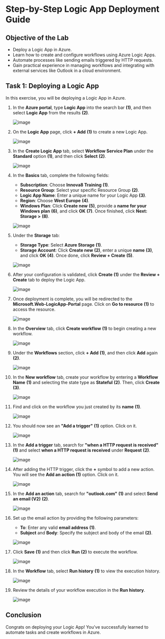 # Step-by-Step Logic App Deployment Guide

## Objective of the Lab

- Deploy a Logic App in Azure.
- Learn how to create and configure workflows using Azure Logic Apps.
- Automate processes like sending emails triggered by HTTP requests.
- Gain practical experience in managing workflows and integrating with external services like Outlook in a cloud environment.

## Task 1: Deploying a Logic App

In this exercise, you will be deploying a Logic App in Azure.

1. In the **Azure portal**, type **Logic App** into the search bar **(1)**, and then select **Logic App** from the results **(2)**.

   ![image](https://github.com/user-attachments/assets/13e8dfea-9a43-49df-a410-684693690887)

2. On the **Logic App** page, click **+ Add** **(1)** to create a new Logic App.

   ![image](https://github.com/user-attachments/assets/39241823-860b-4275-afe0-df048641b72a)

3. In the **Create Logic App** tab, select **Workflow Service Plan** under the **Standard** option **(1)**, and then click **Select** **(2)**.

   ![image](https://github.com/user-attachments/assets/c047edaf-26f4-46ab-b8d6-481259986d86)

4. In the **Basics** tab, complete the following fields:

    - **Subscription**: Choose **Innova8 Training** **(1)**.
    - **Resource Group**: Select your specific Resource Group **(2)**.
    - **Logic App Name**: Enter a unique name for your Logic App **(3)**.
    - **Region**: Choose **West Europe** **(4)**.
    - **Windows Plan**: Click **Create new** **(5)**, provide a **name for your Windows plan** **(6)**, and click **OK** **(7)**.
      Once finished, click **Next: Storage >** **(8)**.
      
    ![image](https://github.com/user-attachments/assets/7252568d-b128-4bcb-8cd7-b012ba64c633)

5. Under the **Storage** tab:

   - **Storage Type**: Select **Azure Storage** **(1)**.
   - **Storage Account**: Click **Create new** **(2)**, enter a unique **name** **(3)**, and click **OK** **(4)**.
     Once done, click **Review + Create** **(5)**.
     
   ![image](https://github.com/user-attachments/assets/c3d08cb6-43d7-4145-a3ff-a40bf2dbb0d7)

6. After your configuration is validated, click **Create** **(1)** under the **Review + Create** tab to deploy the Logic App.
   
    ![image](https://github.com/user-attachments/assets/c689aa58-f719-4352-bbb2-f0512c322486)

7. Once deployment is complete, you will be redirected to the **Microsoft.Web-LogicApp-Portal** page. Click on **Go to resource** **(1)** to access the resource.
   
    ![image](https://github.com/user-attachments/assets/2a669584-b88f-4b75-9abf-9b92327f9251)

8. In the **Overview** tab, click **Create workflow** **(1)** to begin creating a new workflow.

    ![image](https://github.com/user-attachments/assets/c352682c-59b7-4852-b08c-e8ec3a8bec42)

9. Under the **Workflows** section, click **+ Add** **(1)**, and then click **Add** again **(2)**.

    ![image](https://github.com/user-attachments/assets/00b71a87-75b4-40c9-8a79-cca2b9315c5f)

10. In the **New workflow** tab, create your workflow by entering a **Workflow Name** **(1)** and selecting the state type as **Stateful** **(2)**. Then, click **Create** **(3)**.

    ![image](https://github.com/user-attachments/assets/41cb6c04-1e41-426d-b55c-e69e8bd49034)

11. Find and click on the workflow you just created by its **name** **(1)**.

    ![image](https://github.com/user-attachments/assets/8c953ac5-3d0e-4778-a633-569e06b1f8ce)

12. You should now see an **"Add a trigger"** **(1)** option. Click on it.

    ![image](https://github.com/user-attachments/assets/97684fa8-7395-44da-9eed-23117e41f347)

13. In the **Add a trigger** tab, search for **"when a HTTP request is received"** **(1)** and select **when a HTTP request is received** under **Request** **(2)**.

    ![image](https://github.com/user-attachments/assets/d7ccb5d2-d712-493b-9af2-012c2a42b665)

14. After adding the HTTP trigger, click the **+** symbol to add a new action. You will see the **Add an action** **(1)** option. Click on it.

    ![image](https://github.com/user-attachments/assets/85ec1e44-b1b0-4532-a88e-e79c8d7f7191)

15. In the **Add an action** tab, search for **"outlook.com"** **(1)** and select **Send an email (V2)** **(2)**.

    ![image](https://github.com/user-attachments/assets/df7d08cc-0348-451f-9be2-3037bbb94a08)

16. Set up the email action by providing the following parameters:

    - **To**: Enter any valid **email address** **(1)**.
    - **Subject** and **Body**: Specify the subject and body of the email **(2)**.

    ![image](https://github.com/user-attachments/assets/c28a95f6-b575-4288-9dd5-095632fc6fb3)

17. Click **Save** **(1)** and then click **Run** **(2)** to execute the workflow.

    ![image](https://github.com/user-attachments/assets/9f3bb305-1864-4be1-9e95-1e5a05342bb4)

18. In the **Workflow** tab, select **Run history** **(1)** to view the execution history.

    ![image](https://github.com/user-attachments/assets/4f032d84-0f23-46d6-8a81-0de1c2c60990)

19. Review the details of your workflow execution in the **Run history**.

    ![image](https://github.com/user-attachments/assets/cae88ebb-3313-41ce-af98-53b33abe13c8)

## Conclusion

Congrats on deploying your Logic App! You've successfully learned to automate tasks and create workflows in Azure.
